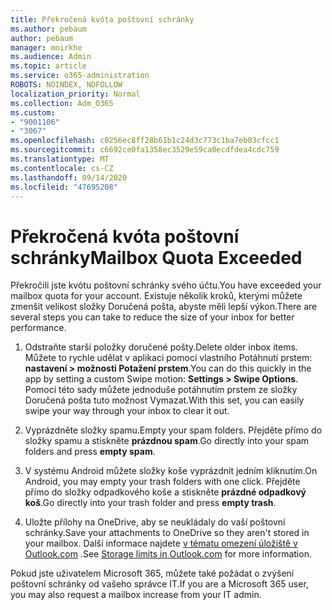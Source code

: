 ```yaml
---
title: Překročená kvóta poštovní schránky
ms.author: pebaum
author: pebaum
manager: mnirkhe
ms.audience: Admin
ms.topic: article
ms.service: o365-administration
ROBOTS: NOINDEX, NOFOLLOW
localization_priority: Normal
ms.collection: Adm_O365
ms.custom:
- "9001106"
- "3067"
ms.openlocfilehash: c0256ec8ff28b61b1c24d3c773c1ba7eb03cfcc1
ms.sourcegitcommit: c6692ce0fa1358ec3529e59ca0ecdfdea4cdc759
ms.translationtype: MT
ms.contentlocale: cs-CZ
ms.lasthandoff: 09/14/2020
ms.locfileid: "47695208"
---
```

# <a name="mailbox-quota-exceeded"></a><span data-ttu-id="42796-102">Překročená kvóta poštovní schránky</span><span class="sxs-lookup"><span data-stu-id="42796-102">Mailbox Quota Exceeded</span></span>

<span data-ttu-id="42796-103">Překročili jste kvótu poštovní schránky svého účtu.</span><span class="sxs-lookup"><span data-stu-id="42796-103">You have exceeded your mailbox quota for your account.</span></span> <span data-ttu-id="42796-104">Existuje několik kroků, kterými můžete zmenšit velikost složky Doručená pošta, abyste měli lepší výkon.</span><span class="sxs-lookup"><span data-stu-id="42796-104">There are several steps you can take to reduce the size of your inbox for better performance.</span></span>

1. <span data-ttu-id="42796-105">Odstraňte starší položky doručené pošty.</span><span class="sxs-lookup"><span data-stu-id="42796-105">Delete older inbox items.</span></span> <span data-ttu-id="42796-106">Můžete to rychle udělat v aplikaci pomocí vlastního Potáhnutí prstem: **nastavení > možnosti Potažení prstem**.</span><span class="sxs-lookup"><span data-stu-id="42796-106">You can do this quickly in the app by setting a custom Swipe motion: **Settings > Swipe Options**.</span></span> <span data-ttu-id="42796-107">Pomocí této sady můžete jednoduše potáhnutím prstem ze složky Doručená pošta tuto možnost Vymazat.</span><span class="sxs-lookup"><span data-stu-id="42796-107">With this set, you can easily swipe your way through your inbox to clear it out.</span></span>

2. <span data-ttu-id="42796-108">Vyprázdněte složky spamu.</span><span class="sxs-lookup"><span data-stu-id="42796-108">Empty your spam folders.</span></span> <span data-ttu-id="42796-109">Přejděte přímo do složky spamu a stiskněte **prázdnou spam**.</span><span class="sxs-lookup"><span data-stu-id="42796-109">Go directly into your spam folders and press **empty spam**.</span></span>

3. <span data-ttu-id="42796-110">V systému Android můžete složky koše vyprázdnit jedním kliknutím.</span><span class="sxs-lookup"><span data-stu-id="42796-110">On Android, you may empty your trash folders with one click.</span></span> <span data-ttu-id="42796-111">Přejděte přímo do složky odpadkového koše a stiskněte **prázdné odpadkový koš**.</span><span class="sxs-lookup"><span data-stu-id="42796-111">Go directly into your trash folder and press **empty trash**.</span></span> 

4. <span data-ttu-id="42796-112">Uložte přílohy na OneDrive, aby se neukládaly do vaší poštovní schránky.</span><span class="sxs-lookup"><span data-stu-id="42796-112">Save your attachments to OneDrive so they aren't stored in your mailbox.</span></span> <span data-ttu-id="42796-113">Další informace najdete [v tématu omezení úložiště v Outlook.com](https://support.office.com/article/storage-limits-in-outlook-com-7ac99134-69e5-4619-ac0b-2d313bba5e9e) .</span><span class="sxs-lookup"><span data-stu-id="42796-113">See [Storage limits in Outlook.com](https://support.office.com/article/storage-limits-in-outlook-com-7ac99134-69e5-4619-ac0b-2d313bba5e9e) for more information.</span></span> 

<span data-ttu-id="42796-114">Pokud jste uživatelem Microsoft 365, můžete také požádat o zvýšení poštovní schránky od vašeho správce IT.</span><span class="sxs-lookup"><span data-stu-id="42796-114">If you are a Microsoft 365 user, you may also request a mailbox increase from your IT admin.</span></span>